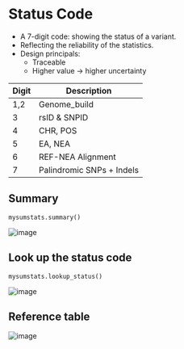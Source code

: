 # Status Code
- A 7-digit code:  showing the status of a variant.
- Reflecting the reliability of the statistics.
- Design principals:
    - Traceable
    - Higher value -> higher uncertainty 

| Digit | Description               |
| ----- | ------------------------- |
| 1,2   | Genome_build              |
| 3     | rsID & SNPID              |
| 4     | CHR, POS                  |
| 5     | EA, NEA                   |
| 6     | REF-NEA Alignment         |
| 7     | Palindromic SNPs + Indels |

## Summary

```
mysumstats.summary()
```

![image](https://user-images.githubusercontent.com/40289485/211861728-bc56389d-84a9-4929-95ab-0517ac063dfd.png)


## Look up the status code

```
mysumstats.lookup_status()
```

![image](https://user-images.githubusercontent.com/40289485/211861846-8309be9f-05ea-456e-ad8a-3265872826f9.png)


## Reference table
![image](https://user-images.githubusercontent.com/40289485/196681586-eb79707c-d866-4393-a0f5-b825686c9b04.png)


